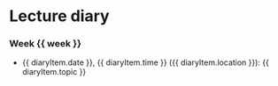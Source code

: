 <!-- Source data can be edited in /data/diary.csv -->

<script setup>
import { data } from '../data/csv.data.ts'
const weeks = data.diary.map( (el) => el.week ).filter((value, index, array) => array.indexOf(value) === index);
</script>

# Lecture diary

<div v-if="data.diary">
<div v-for="week in weeks">

### Week {{ week }}

<ul>
  <li  v-for="diaryItem in data.diary.filter((el) => el.week == week )">
    {{ diaryItem.date }}, {{ diaryItem.time }} ({{ diaryItem.location }}): {{ diaryItem.topic }}
  </li>
</ul>

</div>
</div>
